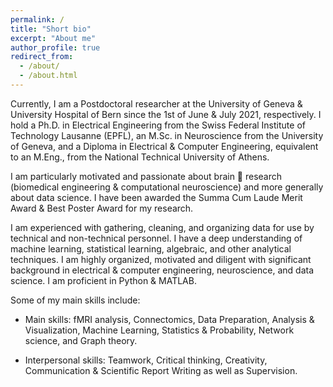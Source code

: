 ```yaml
---
permalink: /
title: "Short bio"
excerpt: "About me"
author_profile: true
redirect_from: 
  - /about/
  - /about.html
---
```


<meta name="google-site-verification" content="-KXtUwKiZPbH6QKiAJTOFGx7X1oFTnGS4dZLv7eq3Xg" />

Currently, I am a Postdoctoral researcher at the University of Geneva & University Hospital of Bern since the 1st of June & July 2021, respectively. I hold a Ph.D. in Electrical Engineering from the Swiss Federal Institute of Technology Lausanne (EPFL), an M.Sc. in Neuroscience from the University of Geneva, and a Diploma in Electrical & Computer Engineering, equivalent to an M.Eng., from the National Technical University of Athens.

I am particularly motivated and passionate about brain 🧠 research (biomedical engineering & computational neuroscience) and more generally about data science. I have been awarded the Summa Cum Laude Merit Award & Best Poster Award for my research.

I am experienced with gathering, cleaning, and organizing data for use by technical and non-technical personnel. I have a deep understanding of machine learning, statistical learning, algebraic, and other analytical techniques. I am highly organized, motivated and diligent with significant background in electrical & computer engineering, neuroscience, and data science. I am proficient in Python & MATLAB.

Some of my main skills include:

- Main skills: fMRI analysis, Connectomics, Data Preparation, Analysis & Visualization, Machine Learning, Statistics & Probability, Network science, and Graph theory.

- Interpersonal skills: Teamwork, Critical thinking, Creativity, Communication & Scientific Report Writing as well as Supervision.


